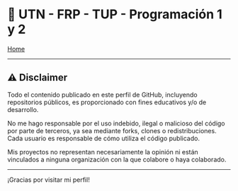 # 👋 UTN - FRP - TUP - Programación 1 y 2

[Home](https://docs.google.com/document/d/1fU7NQupaFc95iPifZDb__KNbMF07a2dEiJU1Emimv0g/preview?tab=t.0)


---

## ⚠️ Disclaimer

Todo el contenido publicado en este perfil de GitHub, incluyendo repositorios públicos, es proporcionado con fines educativos y/o de desarrollo.

No me hago responsable por el uso indebido, ilegal o malicioso del código por parte de terceros, ya sea mediante forks, clones o redistribuciones. Cada usuario es responsable de cómo utiliza el código publicado.

Mis proyectos no representan necesariamente la opinión ni están vinculados a ninguna organización con la que colabore o haya colaborado.

---

¡Gracias por visitar mi perfil!
